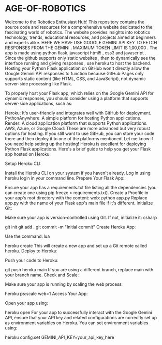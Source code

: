 # AGE-OF-ROBOTICS
Welcome to the Robotics Enthusiast Hub! This repository contains the source code and resources for a comprehensive website dedicated to the fascinating world of robotics. The website provides insights into robotics technology, trends, educational resources, and projects aimed at beginners and experts alike.
HERE WE HAVE USE GOOGLE GEMINI API KEY TO FETCH RESPONSES FROM THE GEMINI .
MAXIMUM TOKEN LIMIT IS 1,00,000 .
The app is made using python flask, javascript html5 , css3 and javascript .
Since the github supports only static websites , then to dynamically see the interface running and giving responses , use heroku to host the backend.
Hosting your Python Flask application on GitHub won't directly allow the Google Gemini API responses to function because GitHub Pages only supports static content (like HTML, CSS, and JavaScript), not dynamic server-side processing like Flask.

To properly host your Flask app, which relies on the Google Gemini API for dynamic responses, you should consider using a platform that supports server-side applications, such as:

Heroku: It's user-friendly and integrates well with GitHub for deployment.
PythonAnywhere: A simple platform for hosting Python applications.
Render: A cloud application platform that supports Python applications.
AWS, Azure, or Google Cloud: These are more advanced but very robust options for hosting.
If you still want to use GitHub, you can store your code there and then deploy it to one of the platforms mentioned. Let me know if you need help setting up the hosting!
Heroku is excellent for deploying Python Flask applications. Here's a brief guide to help you get your Flask app hosted on Heroku:

Setup Heroku CLI:

Install the Heroku CLI on your system if you haven't already.
Log in using heroku login in your command line.
Prepare Your Flask App:

Ensure your app has a requirements.txt file listing all the dependencies (you can create one using pip freeze > requirements.txt).
Create a Procfile in your app's root directory with the content:
web: python app.py
Replace app.py with the name of your Flask app's main file if it's different.
Initialize Git:

Make sure your app is version-controlled using Git. If not, initialize it:
csharp

git init
git add .
git commit -m "Initial commit"
Create Heroku App:

Use the command:
lua


heroku create
This will create a new app and set up a Git remote called heroku.
Deploy to Heroku:

Push your code to Heroku: 


git push heroku main
If you are using a different branch, replace main with your branch name.
Check and Scale:

Make sure your app is running by scaling the web process:

heroku ps:scale web=1
Access Your App:

Open your app using:

heroku open
For your app to successfully interact with the Google Gemini API, ensure that your API key and related configurations are correctly set up as environment variables on Heroku. You can set environment variables using:


heroku config:set GEMINI_API_KEY=your_api_key_here

